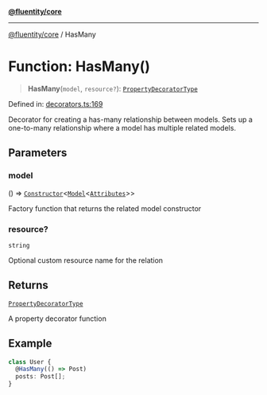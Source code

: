 [**@fluentity/core**](../README.md)

***

[@fluentity/core](../globals.md) / HasMany

# Function: HasMany()

> **HasMany**(`model`, `resource?`): [`PropertyDecoratorType`](../type-aliases/PropertyDecoratorType.md)

Defined in: [decorators.ts:169](https://github.com/cedricpierre/fluentity-core/blob/3fe6c86a18154ac4efbce09906962ec5c54c4879/src/decorators.ts#L169)

Decorator for creating a has-many relationship between models.
Sets up a one-to-many relationship where a model has multiple related models.

## Parameters

### model

() => [`Constructor`](../type-aliases/Constructor.md)\<[`Model`](../classes/Model.md)\<[`Attributes`](../interfaces/Attributes.md)\>\>

Factory function that returns the related model constructor

### resource?

`string`

Optional custom resource name for the relation

## Returns

[`PropertyDecoratorType`](../type-aliases/PropertyDecoratorType.md)

A property decorator function

## Example

```typescript
class User {
  @HasMany(() => Post)
  posts: Post[];
}
```
